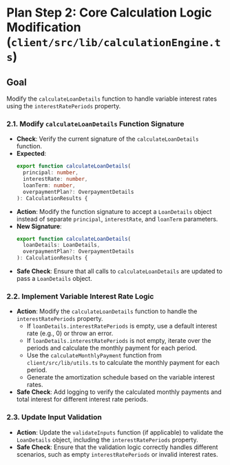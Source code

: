 # Plan Step 2: Core Calculation Logic Modification (`client/src/lib/calculationEngine.ts`)

## Goal
Modify the `calculateLoanDetails` function to handle variable interest rates using the `interestRatePeriods` property.

### 2.1. Modify `calculateLoanDetails` Function Signature
- **Check**: Verify the current signature of the `calculateLoanDetails` function.
- **Expected**:
    ```typescript
    export function calculateLoanDetails(
      principal: number,
      interestRate: number,
      loanTerm: number,
      overpaymentPlan?: OverpaymentDetails
    ): CalculationResults {
    ```
- **Action**: Modify the function signature to accept a `LoanDetails` object instead of separate `principal`, `interestRate`, and `loanTerm` parameters.
- **New Signature**:
    ```typescript
    export function calculateLoanDetails(
      loanDetails: LoanDetails,
      overpaymentPlan?: OverpaymentDetails
    ): CalculationResults {
    ```
- **Safe Check**: Ensure that all calls to `calculateLoanDetails` are updated to pass a `LoanDetails` object.

### 2.2. Implement Variable Interest Rate Logic
- **Action**: Modify the `calculateLoanDetails` function to handle the `interestRatePeriods` property.
    - If `loanDetails.interestRatePeriods` is empty, use a default interest rate (e.g., 0) or throw an error.
    - If `loanDetails.interestRatePeriods` is not empty, iterate over the periods and calculate the monthly payment for each period.
    - Use the `calculateMonthlyPayment` function from `client/src/lib/utils.ts` to calculate the monthly payment for each period.
    - Generate the amortization schedule based on the variable interest rates.
- **Safe Check**: Add logging to verify the calculated monthly payments and total interest for different interest rate periods.

### 2.3. Update Input Validation
- **Action**: Update the `validateInputs` function (if applicable) to validate the `LoanDetails` object, including the `interestRatePeriods` property.
- **Safe Check**: Ensure that the validation logic correctly handles different scenarios, such as empty `interestRatePeriods` or invalid interest rates.